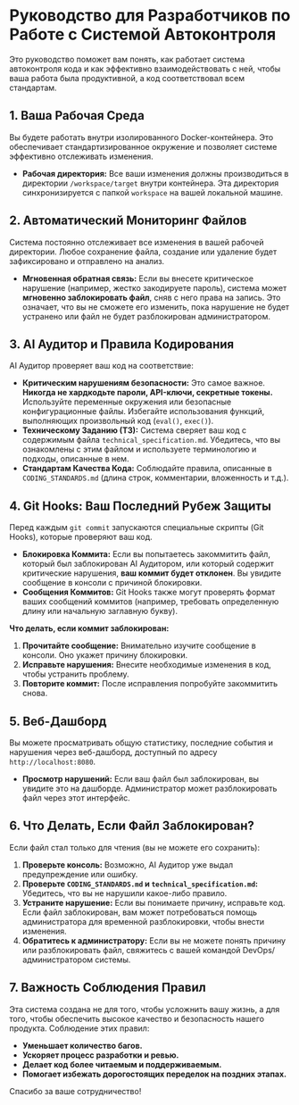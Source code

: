 # Руководство для Разработчиков по Работе с Системой Автоконтроля

Это руководство поможет вам понять, как работает система автоконтроля кода и как эффективно взаимодействовать с ней, чтобы ваша работа была продуктивной, а код соответствовал всем стандартам.

## 1. Ваша Рабочая Среда

Вы будете работать внутри изолированного Docker-контейнера. Это обеспечивает стандартизированное окружение и позволяет системе эффективно отслеживать изменения.

*   **Рабочая директория:** Все ваши изменения должны производиться в директории `/workspace/target` внутри контейнера. Эта директория синхронизируется с папкой `workspace` на вашей локальной машине.

## 2. Автоматический Мониторинг Файлов

Система постоянно отслеживает все изменения в вашей рабочей директории. Любое сохранение файла, создание или удаление будет зафиксировано и отправлено на анализ.

*   **Мгновенная обратная связь:** Если вы внесете критическое нарушение (например, жестко закодируете пароль), система может **мгновенно заблокировать файл**, сняв с него права на запись. Это означает, что вы не сможете его изменить, пока нарушение не будет устранено или файл не будет разблокирован администратором.

## 3. AI Аудитор и Правила Кодирования

AI Аудитор проверяет ваш код на соответствие:

*   **Критическим нарушениям безопасности:** Это самое важное. **Никогда не хардкодьте пароли, API-ключи, секретные токены.** Используйте переменные окружения или безопасные конфигурационные файлы. Избегайте использования функций, выполняющих произвольный код (`eval()`, `exec()`).
*   **Техническому Заданию (ТЗ):** Система сверяет ваш код с содержимым файла `technical_specification.md`. Убедитесь, что вы ознакомлены с этим файлом и используете терминологию и подходы, описанные в нем.
*   **Стандартам Качества Кода:** Соблюдайте правила, описанные в `CODING_STANDARDS.md` (длина строк, комментарии, вложенность и т.д.).

## 4. Git Hooks: Ваш Последний Рубеж Защиты

Перед каждым `git commit` запускаются специальные скрипты (Git Hooks), которые проверяют ваш код.

*   **Блокировка Коммита:** Если вы попытаетесь закоммитить файл, который был заблокирован AI Аудитором, или который содержит критические нарушения, **ваш коммит будет отклонен**. Вы увидите сообщение в консоли с причиной блокировки.
*   **Сообщения Коммитов:** Git Hooks также могут проверять формат ваших сообщений коммитов (например, требовать определенную длину или начальную заглавную букву).

**Что делать, если коммит заблокирован:**
1.  **Прочитайте сообщение:** Внимательно изучите сообщение в консоли. Оно укажет причину блокировки.
2.  **Исправьте нарушения:** Внесите необходимые изменения в код, чтобы устранить проблему.
3.  **Повторите коммит:** После исправления попробуйте закоммитить снова.

## 5. Веб-Дашборд

Вы можете просматривать общую статистику, последние события и нарушения через веб-дашборд, доступный по адресу `http://localhost:8080`.

*   **Просмотр нарушений:** Если ваш файл был заблокирован, вы увидите это на дашборде. Администратор может разблокировать файл через этот интерфейс.

## 6. Что Делать, Если Файл Заблокирован?

Если файл стал только для чтения (вы не можете его сохранить):

1.  **Проверьте консоль:** Возможно, AI Аудитор уже выдал предупреждение или ошибку.
2.  **Проверьте `CODING_STANDARDS.md` и `technical_specification.md`:** Убедитесь, что вы не нарушили какое-либо правило.
3.  **Устраните нарушение:** Если вы понимаете причину, исправьте код. Если файл заблокирован, вам может потребоваться помощь администратора для временной разблокировки, чтобы внести изменения.
4.  **Обратитесь к администратору:** Если вы не можете понять причину или разблокировать файл, свяжитесь с вашей командой DevOps/администратором системы.

## 7. Важность Соблюдения Правил

Эта система создана не для того, чтобы усложнить вашу жизнь, а для того, чтобы обеспечить высокое качество и безопасность нашего продукта. Соблюдение этих правил:

*   **Уменьшает количество багов.**
*   **Ускоряет процесс разработки и ревью.**
*   **Делает код более читаемым и поддерживаемым.**
*   **Помогает избежать дорогостоящих переделок на поздних этапах.**

Спасибо за ваше сотрудничество!
